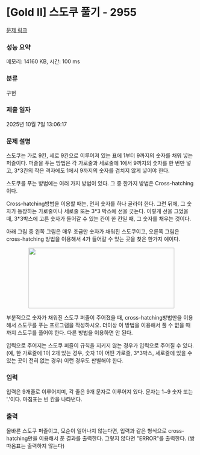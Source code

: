 # [Gold II] 스도쿠 풀기 - 2955 

[문제 링크](https://www.acmicpc.net/problem/2955) 

### 성능 요약

메모리: 14160 KB, 시간: 100 ms

### 분류

구현

### 제출 일자

2025년 10월 7일 13:06:17

### 문제 설명

<p>스도쿠는 가로 9칸, 세로 9칸으로 이루어져 있는 표에 1부터 9까지의 숫자를 채워 넣는 퍼즐이다. 퍼즐을 푸는 방법은 각 가로줄과 세로줄에 1에서 9까지의 숫자를 한 번만 넣고, 3*3칸의 작은 격자에도 1에서 9까지의 숫자를 겹치지 않게 넣어야 한다.</p>

<p>스도쿠를 푸는 방법에는 여러 가지 방법이 있다. 그 중 한가지 방법은 Cross-hatching이다.</p>

<p>Cross-hatching방법을 이용할 때는, 먼저 숫자를 하나 골라야 한다. 그런 뒤에, 그 숫자가 등장하는 가로줄이나 세로줄 또는 3*3 박스에 선을 긋는다. 이렇게 선을 그었을 때, 3*3박스에 고른 숫자가 들어갈 수 있는 칸이 한 칸일 때, 그 숫자를 채우는 것이다.</p>

<p>아래 그림 중 왼쪽 그림은 매우 조금만 숫자가 채워진 스도쿠이고, 오른쪽 그림은 cross-hatching 방법을 이용해서 4가 들어갈 수 있는 곳을 찾은 한가지 예이다.</p>

<p style="text-align: center;"><img alt="" src="https://upload.acmicpc.net/7bcc39e3-7b98-4baf-a829-fcdf83cfddd9/-/preview/" style="width: 387px; height: 161px;"></p>

<p>부분적으로 숫자가 채워진 스도쿠 퍼즐이 주어졌을 때, cross-hatching방법만을 이용해서 스도쿠를 푸는 프로그램을 작성하시오. 더이상 이 방법을 이용해서 풀 수 없을 때 까지 스도쿠를 풀어야 한다. 다른 방법을 이용하면 안 된다.</p>

<p>입력으로 주어지는 스도쿠 퍼즐이 규칙을 지키지 않는 경우가 입력으로 주어질 수 있다. (예, 한 가로줄에 1이 2개 있는 경우, 숫자 1이 어떤 가로줄, 3*3박스, 세로줄에 있을 수 있는 곳이 전혀 없는 경우) 이런 경우도 판별해야 한다.</p>

### 입력 

 <p>입력은 9개줄로 이루어지며, 각 줄은 9개 문자로 이루어져 있다. 문자는 1~9 숫자 또는 '.'이다. 마침표는 빈 칸을 나타낸다.</p>

### 출력 

 <p>올바른 스도쿠 퍼즐이고, 모순이 일어나지 않는다면, 입력과 같은 형식으로 cross-hatching만을 이용해서 푼 결과를 출력한다. 그렇지 않다면 "ERROR"를 출력한다. (쌍따옴표는 출력하지 않는다)</p>


